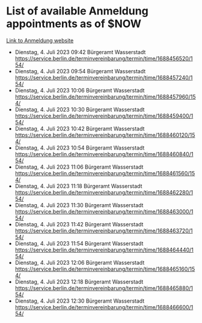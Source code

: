 # List of available Anmeldung appointments as of $NOW
[Link to Anmeldung website](https://service.berlin.de/terminvereinbarung/termin/tag.php?termin=1&anliegen[]=120686&dienstleisterlist=122210,122217,327316,122219,327312,122227,327314,122231,327346,122243,327348,122254,122252,329742,122260,329745,122262,329748,122271,327278,122273,327274,122277,327276,330436,122280,327294,122282,327290,122284,327292,122291,327270,122285,327266,122286,327264,122296,327268,150230,329760,122297,327286,122294,327284,122312,329763,122314,329775,122304,327330,122311,327334,122309,327332,317869,122281,327352,122279,329772,122283,122276,327324,122274,327326,122267,329766,122246,327318,122251,327320,122257,327322,122208,327298,122226,327300&herkunft=http%3A%2F%2Fservice.berlin.de%2Fdienstleistung%2F120686%2F)
- Dienstag, 4. Juli 2023 09:42 Bürgeramt Wasserstadt https://service.berlin.de/terminvereinbarung/termin/time/1688456520/154/
- Dienstag, 4. Juli 2023 09:54 Bürgeramt Wasserstadt https://service.berlin.de/terminvereinbarung/termin/time/1688457240/154/
- Dienstag, 4. Juli 2023 10:06 Bürgeramt Wasserstadt https://service.berlin.de/terminvereinbarung/termin/time/1688457960/154/
- Dienstag, 4. Juli 2023 10:30 Bürgeramt Wasserstadt https://service.berlin.de/terminvereinbarung/termin/time/1688459400/154/
- Dienstag, 4. Juli 2023 10:42 Bürgeramt Wasserstadt https://service.berlin.de/terminvereinbarung/termin/time/1688460120/154/
- Dienstag, 4. Juli 2023 10:54 Bürgeramt Wasserstadt https://service.berlin.de/terminvereinbarung/termin/time/1688460840/154/
- Dienstag, 4. Juli 2023 11:06 Bürgeramt Wasserstadt https://service.berlin.de/terminvereinbarung/termin/time/1688461560/154/
- Dienstag, 4. Juli 2023 11:18 Bürgeramt Wasserstadt https://service.berlin.de/terminvereinbarung/termin/time/1688462280/154/
- Dienstag, 4. Juli 2023 11:30 Bürgeramt Wasserstadt https://service.berlin.de/terminvereinbarung/termin/time/1688463000/154/
- Dienstag, 4. Juli 2023 11:42 Bürgeramt Wasserstadt https://service.berlin.de/terminvereinbarung/termin/time/1688463720/154/
- Dienstag, 4. Juli 2023 11:54 Bürgeramt Wasserstadt https://service.berlin.de/terminvereinbarung/termin/time/1688464440/154/
- Dienstag, 4. Juli 2023 12:06 Bürgeramt Wasserstadt https://service.berlin.de/terminvereinbarung/termin/time/1688465160/154/
- Dienstag, 4. Juli 2023 12:18 Bürgeramt Wasserstadt https://service.berlin.de/terminvereinbarung/termin/time/1688465880/154/
- Dienstag, 4. Juli 2023 12:30 Bürgeramt Wasserstadt https://service.berlin.de/terminvereinbarung/termin/time/1688466600/154/
